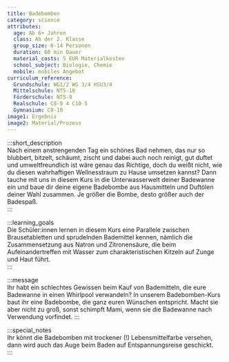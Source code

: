 ```yaml
---
title: Badebomben
category: science
attributes:
  age: Ab 6+ Jahren
  class: Ab der 2. Klasse
  group_size: 6-14 Personen
  duration: 60 min Dauer
  material_costs: 5 EUR Materialkosten
  school_subject: Biologie, Chemie
  mobile: mobiles Angebot
curriculum_reference:
  Grundschule: WG1/2 WG 3/4 HSU3/4  
  Mittelschule: NT5-10
  Förderschule: NT5-9   
  Realschule: C8-9 4 C10 5
  Gymnasium: C8-10
image1: Ergebnis
image2: Material/Prozess
---
```

:::short_description  
Nach einem anstrengenden Tag ein schönes Bad nehmen, das nur so blubbert, bitzelt, schäumt, zischt und dabei auch noch reinigt, gut duftet und umweltfreundlich ist wäre genau das Richtige, doch du weißt nicht, wie du diesen wahrhaftigen Wellnesstraum zu Hause umsetzen kannst? Dann tauche mit uns in diesem Kurs in die Unterwasserwelt deiner Badewanne ein und baue dir deine eigene Badebombe aus Hausmitteln und Duftölen deiner Wahl zusammen. Je größer die Bombe, desto größer auch der Badespaß.  
:::

:::learning_goals  
 Die Schüler:innen lernen in diesem Kurs eine Parallele zwischen Brausetabletten und sprudelnden Bademittel kennen, nämlich die Zusammensetzung aus Natron und Zitronensäure, die beim Aufeinandertreffen mit Wasser zum charakteristischen Kitzeln auf Zunge und Haut führt.          
:::

:::message  
Ihr habt ein schlechtes Gewissen beim Kauf von Bademitteln, die eure Badewanne in einen Whirlpool verwandeln? In unserem Badebomben-Kurs baut ihr eine Badebombe, die ganz euren Wünschen entspricht. Macht sie aber nicht zu groß, sonst schimpft Mami, wenn sie die Badewanne nach Verwendung vorfindet.
:::  

:::special_notes  
Ihr könnt die Badebomben mit trockener (!) Lebensmittelfarbe versehen, dann wird auch das Auge beim Baden auf Entspannungsreise geschickt.  
:::
